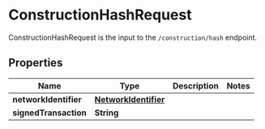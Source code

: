 

# ConstructionHashRequest

ConstructionHashRequest is the input to the `/construction/hash` endpoint.
## Properties

Name | Type | Description | Notes
------------ | ------------- | ------------- | -------------
**networkIdentifier** | [**NetworkIdentifier**](NetworkIdentifier.md) |  | 
**signedTransaction** | **String** |  | 



